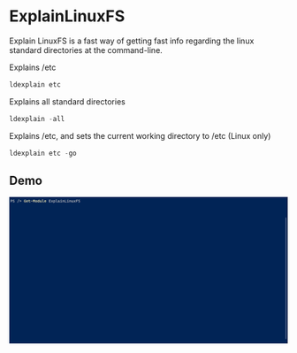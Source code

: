 # ExplainLinuxFS

Explain LinuxFS is a fast way of getting fast info regarding the linux standard directories at the command-line.


Explains /etc
```powershell
ldexplain etc
```

Explains all standard directories
```powershell
ldexplain -all
```

Explains /etc, and sets the current working directory to /etc (Linux only)
```powershell
ldexplain etc -go
```

## Demo
![](ExplainLinuxFS.gif)